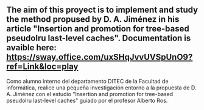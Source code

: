 The aim of this proyect is to implement and study the method propused by D. A. Jiménez in 
his article "Insertion and promotion for tree-based pseudolru last-level caches".
Documentation is avaible here:
https://sway.office.com/uxSHqJvvUVSpUnO9?ref=Link&loc=play
---------------------------------------------------------------
Como alumno interno del departamento DITEC de la Facultad de informática, realice una pequeña investigación entorno 
a la propuesta de D. A. Jiménez con el estudio "Insertion and promotion for tree-based pseudolru last-level caches"
guiado por el profesor Alberto Ros. 

